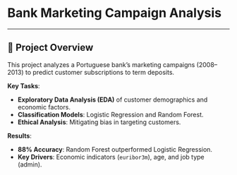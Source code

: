 # Bank Marketing Campaign Analysis  
---
## 📌 Project Overview  
This project analyzes a Portuguese bank’s marketing campaigns (2008–2013) to predict customer subscriptions to term deposits.  

**Key Tasks**:  
- **Exploratory Data Analysis (EDA)** of customer demographics and economic factors.  
- **Classification Models**: Logistic Regression and Random Forest.  
- **Ethical Analysis**: Mitigating bias in targeting customers.  

**Results**:  
- **88% Accuracy**: Random Forest outperformed Logistic Regression.  
- **Key Drivers**: Economic indicators (`euribor3m`), age, and job type (admin).  
